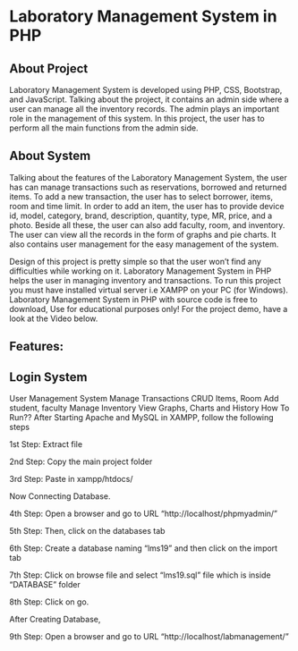 # Laboratory Management System in PHP

## About Project
Laboratory Management System is developed using PHP, CSS, Bootstrap, and JavaScript. Talking about the project, it contains an admin side where a user can manage all the inventory records. The admin plays an important role in the management of this system. In this project, the user has to perform all the main functions from the admin side.

## About System
Talking about the features of the Laboratory Management System, the user has can manage transactions such as reservations, borrowed and returned items. To add a new transaction, the user has to select borrower, items, room and time limit. In order to add an item, the user has to provide device id, model, category, brand, description, quantity, type, MR, price, and a photo. Beside all these, the user can also add faculty, room, and inventory. The user can view all the records in the form of graphs and pie charts. It also contains user management for the easy management of the system.

Design of this project is pretty simple so that the user won’t find any difficulties while working on it. Laboratory Management System in PHP helps the user in managing inventory and transactions. To run this project you must have installed virtual server i.e XAMPP on your PC (for Windows). Laboratory Management System in PHP with source code is free to download, Use for educational purposes only! For the project demo, have a look at the Video below.

## Features:

## Login System
User Management System
Manage Transactions
CRUD Items, Room
Add student, faculty
Manage Inventory
View Graphs, Charts and History
How To Run??
After Starting Apache and MySQL in XAMPP, follow the following steps



1st Step: Extract file

2nd Step: Copy the main project folder

3rd Step: Paste in xampp/htdocs/

Now Connecting Database.

4th Step: Open a browser and go to URL “http://localhost/phpmyadmin/”

5th Step: Then, click on the databases tab

6th Step: Create a database naming “lms19” and then click on the import tab

7th Step: Click on browse file and select “lms19.sql” file which is inside “DATABASE” folder

8th Step: Click on go.

After Creating Database,

9th Step: Open a browser and go to URL “http://localhost/labmanagement/”
